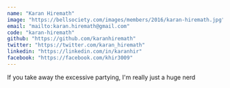 ```yaml
---
name: "Karan Hiremath"
image: "https://bellsociety.com/images/members/2016/karan-hiremath.jpg"
email: "mailto:karan.hiremath@gmail.com"
code: "karan-hiremath"
github: "https://github.com/karanhiremath"
twitter: "https://twitter.com/karan_hiremath"
linkedin: "https://linkedin.com/in/karanhir"
facebook: "https://facebook.com/khir3009"
---
```

If you take away the excessive partying, I'm really just a huge nerd